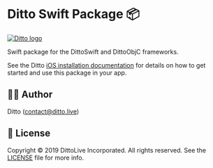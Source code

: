 # Ditto Swift Package 📦

[![Ditto logo](https://www.ditto.live/_ipx/w_96,q_75/%2Flogos%2Flogo.png?url=%2Flogos%2Flogo.png&w=96&q=75)](https://www.ditto.live/)

Swift package for the DittoSwift and DittoObjC frameworks.

See the Ditto [iOS installation documentation](https://docs.ditto.live/installation/ios)
for details on how to get started and use this package in your app.

## ✍🏻 Author

Ditto (contact@ditto.live)

## 📄 License

Copyright © 2019 DittoLive Incorporated. All rights reserved.
See the [LICENSE](LICENSE.md) file for more info.
